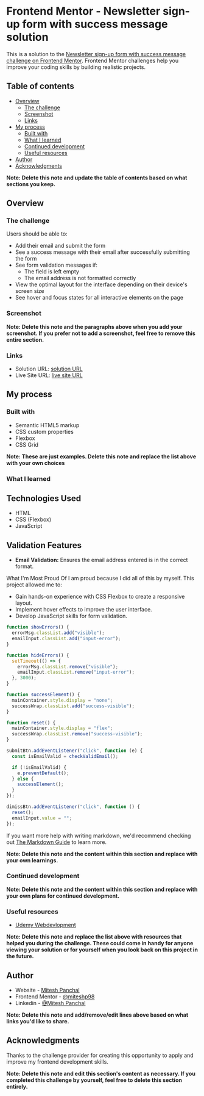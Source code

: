 # Frontend Mentor - Newsletter sign-up form with success message solution

This is a solution to the [Newsletter sign-up form with success message challenge on Frontend Mentor](https://www.frontendmentor.io/challenges/newsletter-signup-form-with-success-message-3FC1AZbNrv). Frontend Mentor challenges help you improve your coding skills by building realistic projects.

## Table of contents

- [Overview](#overview)
  - [The challenge](#the-challenge)
  - [Screenshot](#screenshot)
  - [Links](#links)
- [My process](#my-process)
  - [Built with](#built-with)
  - [What I learned](#what-i-learned)
  - [Continued development](#continued-development)
  - [Useful resources](#useful-resources)
- [Author](#author)
- [Acknowledgments](#acknowledgments)

**Note: Delete this note and update the table of contents based on what sections you keep.**

## Overview

### The challenge

Users should be able to:

- Add their email and submit the form
- See a success message with their email after successfully submitting the form
- See form validation messages if:
  - The field is left empty
  - The email address is not formatted correctly
- View the optimal layout for the interface depending on their device's screen size
- See hover and focus states for all interactive elements on the page

### Screenshot

**Note: Delete this note and the paragraphs above when you add your screenshot. If you prefer not to add a screenshot, feel free to remove this entire section.**

### Links

- Solution URL: [ solution URL ](https://github.com/miteshp98/newsletter-sign-up-with-success-message-main)
- Live Site URL: [ live site URL ](https://miteshp98.github.io/newsletter-sign-up-with-success-message-main/)

## My process

### Built with

- Semantic HTML5 markup
- CSS custom properties
- Flexbox
- CSS Grid

**Note: These are just examples. Delete this note and replace the list above with your own choices**

### What I learned

## Technologies Used

- HTML
- CSS (Flexbox)
- JavaScript

## Validation Features

- **Email Validation:** Ensures the email address entered is in the correct format.

What I'm Most Proud Of
I am proud because I did all of this by myself. This project allowed me to:

- Gain hands-on experience with CSS Flexbox to create a responsive layout.
- Implement hover effects to improve the user interface.
- Develop JavaScript skills for form validation.

```js
function showErrors() {
  errorMsg.classList.add("visible");
  emailInput.classList.add("input-error");
}

function hideErrors() {
  setTimeout(() => {
    errorMsg.classList.remove("visible");
    emailInput.classList.remove("input-error");
  }, 3000);
}

function successElement() {
  mainContainer.style.display = "none";
  successWrap.classList.add("success-visible");
}

function reset() {
  mainContainer.style.display = "flex";
  successWrap.classList.remove("success-visible");
}

submitBtn.addEventListener("click", function (e) {
  const isEmailValid = checkValidEmail();

  if (!isEmailValid) {
    e.preventDefault();
  } else {
    successElement();
  }
});

dimissBtn.addEventListener("click", function () {
  reset();
  emailInput.value = "";
});
```

If you want more help with writing markdown, we'd recommend checking out [The Markdown Guide](https://www.markdownguide.org/) to learn more.

**Note: Delete this note and the content within this section and replace with your own learnings.**

### Continued development

**Note: Delete this note and the content within this section and replace with your own plans for continued development.**

### Useful resources

- [Udemy Webdevlopment](https://www.udemy.com/share/101W9C3@2s1lShiGH32a3OJHMYullps9bvMmvxO_kykXK5ZGloqkGQDHawnryvbZtrMeQ8y81A==/)

**Note: Delete this note and replace the list above with resources that helped you during the challenge. These could come in handy for anyone viewing your solution or for yourself when you look back on this project in the future.**

## Author

- Website - [Mitesh Panchal](https://miteshp98.github.io/portfolio-website/)
- Frontend Mentor - [@miteshp98](https://www.frontendmentor.io/profile/miteshp98)
- Linkedin - [@Mitesh Panchal](https://www.linkedin.com/in/mitesh-panchal-356558126/)

**Note: Delete this note and add/remove/edit lines above based on what links you'd like to share.**

## Acknowledgments

Thanks to the challenge provider for creating this opportunity to apply and improve my frontend development skills.

**Note: Delete this note and edit this section's content as necessary. If you completed this challenge by yourself, feel free to delete this section entirely.**
